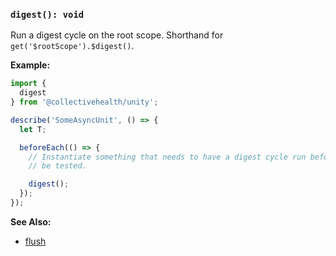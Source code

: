 ### `digest(): void`

Run a digest cycle on the root scope. Shorthand for `get('$rootScope').$digest()`.

**Example:**

```js
import {
  digest
} from '@collectivehealth/unity';

describe('SomeAsyncUnit', () => {
  let T;

  beforeEach(() => {
    // Instantiate something that needs to have a digest cycle run before it can
    // be tested.

    digest();
  });
});
```

**See Also:**
- [flush]()
